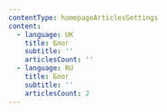 ```yaml
---
contentType: homepageArticlesSettings
content:
  - language: UK
    title: Блог
    subtitle: ''
    articlesCount: ''
  - language: RU
    title: Блог
    subtitle: ''
    articlesCount: 2
---
```

